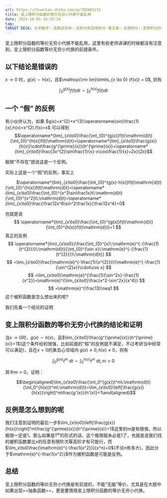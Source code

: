```yaml
---
url: https://zhuanlan.zhihu.com/p/702665231
title: 变上限积分函数的等价无穷小代换不能乱用
date: 2024-10-05 14:35:24
tag: 
TARGET DECK: 大学数学::高数武忠祥::定积分和变限积分-第五章::变限积分::变限积分的等价无穷小代换不能乱用
---
```

变上限积分函数的等价无穷小代换不能乱用，这里有些老师讲课的时候都没有注意到，变上限积分函数等价无穷小代换的前提条件。

## 以下结论是错误的

$x\rightarrow 0$ 时，$g(x) \sim h(x)$，且$\mathop{\rm lim}\limits_{x \to 0} {f(x)} = 0$, 则有

$$\int_0^{g(x)} f(t) \mathrm{d} t \sim \int_0^{h(x)} f(t) \mathrm{d} t$$

## 一个 “假” 的反例


有小伙伴认为，如果  $g(x)=x^{2}+x^{3}\operatorname{sin}\frac{1}{x},h(x)=x^{2},f(x)=x$ 
可以得到 
$$\operatorname*{lim}_{x\to0}\frac{\int_{0}^{g(x)}f(t)\mathrm{d}t}{\int_{0}^{h(x)}f(t)\mathrm{d}t}=\operatorname*{lim}_{x\to0}\frac{g(x)}{h(x)}\cdot\frac{g^{\prime}(x)}{h^{\prime}(x)}=\operatorname*{lim}_{x\to0}\frac{3x^{2}\sin\frac{1}{x}-x\cos\frac{1}{x}+2x}{2x}$$

极限“不存在”就说这是一个反例。

实际上这是一个“假”的反例，事实上 

$\qquad$ $\operatorname*{lim}_{x\to0}\frac{\int_{0}^{g(x)-h(x)}f(t)\mathrm{d}t}{\int_{0}^{h(x)}f(t)\mathrm{d}t}=\operatorname*{lim}_{x\to0}\frac{\int_{0}^{x^3\sin\frac1x}t\:\mathrm{d}t}{\int_{0}^{x^2}t\:\mathrm{d}t}=\operatorname*{lim}_{x\to0}\frac{\frac12x^6\sin^2\frac1x}{\frac12x^4}=0$ 



也就是说 
$$
\operatorname*{lim}_{x\to0}\frac{\int_{0}^{g(x)}f(t)\mathrm{d}t}{\int_{0}^{h(x)}f(t)\mathrm{d}t}=1
$$
真正的反例 
$$
\operatorname*{lim}_{x\to0}{\frac{\int_{0}^{x}\:\mathrm{e}^{-{\frac{1}{t^{2}}}}\:\mathrm{d}t}{\int_{0}^{\sin x}\:\mathrm{e}^{-{\frac{1}{t^{2}}}}\:\mathrm{d}t}}
$$
$$
=\lim_{x\to0}\frac{\mathrm{e}^{-\frac{1}{x^{2}}}}{\mathrm{e}^{-\frac{1}{\sin^{2}x}}\cdot\cos x} 
$$
$$
=\lim_{x\to0}\mathrm{e}^{\frac{1}{\sin^2x}-\frac{1}{x^2}}=\mathrm{e}^{\lim_{x\to0}\frac{x^2-\sin^2x}{x^4}}
$$
$$
=\mathrm{e}^{\frac13}\neq1
$$
这个被积函数是怎么想出来的呢?

我们先看一个结论的证明

## 变上限积分函数的等价无穷小代换的结论和证明

当$x\to0$时，$g(x)\sim h(x)$，且$\lim_{x\to0}\frac{g^{\prime}(x)}{h^{\prime}(x)}=1$(这个条件给的很强，比如前面的"假"的反例就不满足，不过考研当中经常可以满足)，且在$x=0$的某去心邻域内
$g(x)\neq0,h(x)\neq0$，则有

$$\int_0^{g(x)}t^m\:\mathrm dt\sim\int_0^{h(x)}t^m\:\mathrm dt,m>0$$

其中$m>0$，证明：

$$\begin{aligned}\lim_{x\to0}\frac{\int_0^{g(x)}t^m\:\mathrm{d}t}{\int_0^{h(x)}t^m\:\mathrm{d}t}=\lim_{x\to0}\left[\frac{g(x)}{h(x)}\right]^m\frac{g'(x)}{h'(x)}=1\end{aligned}$$

## 反例是怎么想到的呢

我们注意到证明的最后一步$\lim_{x\to0}\left[\frac{g(x)}{h(x)}\right]^m\frac{g^{\prime}(x)}{h^{\prime}(x)}=1$这里的$m$是有限值，所以极限一定是1，那么如果是1$^{\infty}$的形式的话，这个极限就未必是1了，也就是说我们找的被积函数要比$x$的任意有限阶次幂高阶才有可能行，而$\lim_x\to0\frac{\mathrm{e}^{-\frac1{x^2}}}{x^n}=0$(不论$n$有多大)，因此分于$\mathrm{e}^{-\frac1{x^2}}$作为被积函数是可能是反例。

## 总结

变上限积分函数的等价无穷小代换是有前提的，不能“无脑”等价，尤其是在大题中如果出现==抽象函数==，更是要慎用变上限积分函数的等价无穷小代换。



